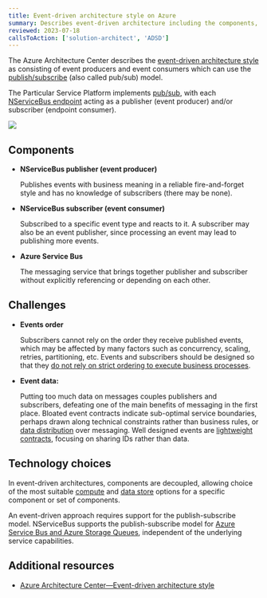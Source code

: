 ```yaml
---
title: Event-driven architecture style on Azure
summary: Describes event-driven architecture including the components, challenges, and technology options for Azure
reviewed: 2023-07-18
callsToAction: ['solution-architect', 'ADSD']
---
```


The Azure Architecture Center describes the [event-driven architecture style](https://learn.microsoft.com/en-us/azure/architecture/guide/architecture-styles/event-driven) as consisting of event producers and event consumers which can use the [publish/subscribe](https://learn.microsoft.com/en-us/azure/architecture/patterns/publisher-subscriber) (also called pub/sub) model.

The Particular Service Platform implements [pub/sub](/nservicebus/messaging/publish-subscribe/), with each [NServiceBus endpoint](/nservicebus/endpoints) acting as a publisher (event producer) and/or subscriber (endpoint consumer).

![](azure-event-driven-architecture.png)

## Components

* **NServiceBus publisher (event producer)**

    Publishes events with business meaning in a reliable fire-and-forget style and has no knowledge of subscribers (there may be none).
* **NServiceBus subscriber (event consumer)**

    Subscribed to a specific event type and reacts to it. A subscriber may also be an event publisher, since processing an event may lead to publishing more events.
* **Azure Service Bus**

    The messaging service that brings together publisher and subscriber without explicitly referencing or depending on each other.

## Challenges

* **Events order**

    Subscribers cannot rely on the order they receive published events, which may be affected by many factors such as concurrency, scaling, retries, partitioning, etc. Events and subscribers should be designed so that they [do not rely on strict ordering to execute business processes](https://particular.net/blog/you-dont-need-ordered-delivery).
* **Event data:**

    Putting too much data on messages couples publishers and subscribers, defeating one of the main benefits of messaging in the first place. Bloated event contracts indicate sub-optimal service boundaries, perhaps drawn along technical constraints rather than business rules, or [data distribution](/architecture/data-distribution.md) over messaging. Well designed events are [lightweight contracts](https://particular.net/blog/putting-your-events-on-a-diet), focusing on sharing IDs rather than data.

## Technology choices

In event-driven architectures, components are decoupled, allowing choice of the most suitable [compute](compute.md) and [data store](data-stores.md) options for a specific component or set of components.

An event-driven approach requires support for the publish-subscribe model. NServiceBus supports the publish-subscribe model for [Azure Service Bus and Azure Storage Queues](messaging.md), independent of the underlying service capabilities.

## Additional resources

* [Azure Architecture Center—Event-driven architecture style](https://learn.microsoft.com/en-us/azure/architecture/guide/architecture-styles/event-driven)
